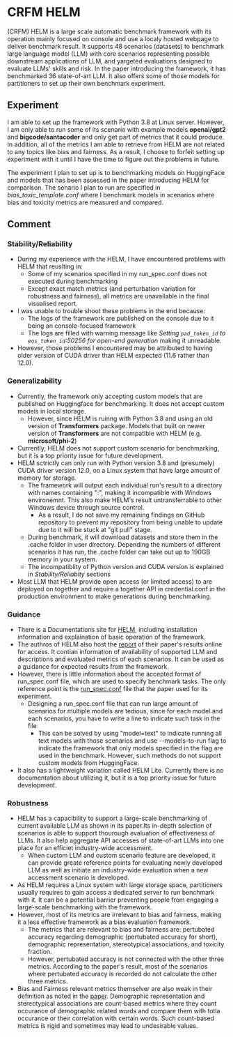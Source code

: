 # CRFM HELM

(CRFM) HELM is a large scale automatic benchmark framework with its operation mainly focused on console and use a localy hosted webpage to deliver benchmark result. It supports 48 scenarios (datasets) to benchmark large language model (LLM) with core scenarios representing possible downstream applications of LLM, and yargeted evaluations designed to evaluate LLMs' skills and risk. In the paper introducing the framework, it has benchmarked 36 state-of-art LLM. It also offers some of those models for partitioners to set up their own benchmark experiment.

## Experiment
I am able to set up the framework with Python 3.8 at Linux server. However, I am only able to run some of its scenario with example models **openai/gpt2** and **bigcode/santacoder** and only get part of metrics that it could produce. In addition, all of the metrics I am able to retrieve from HELM are not related to any topics like bias and fairness. As a result, I choose to forfeit setting up experiment with it until I have the time to figure out the problems in future.

The experiment I plan to set up is to benchmarking models on HuggingFace and models that has been assessed in the paper introducing HELM for comparison. The senario I plan to run are specified in *bias_toxic_template.conf* where I benchmark models in scenarios where bias and toxicity metrics are measured and compared.

## Comment

### Stability/Reliability

- During my experience with the HELM, I have encountered problems with HELM that reuslting in:
    - Some of my scenarios specified in my run_spec.conf does not executed during benchmarking
    - Except exact match metrics (and perturbation variation for robustness and fairness), all metrics are unavailable in the final visualised report.
- I was unable to trouble shoot these problems in the end because:
    - The logs of the framework are published on the console due to it being an console-focused framework
    - The logs are filled with warning message like *Setting `pad_token_id` to `eos_token_id`:50256 for open-end generation* making it unreadable.
- However, those problems I encountered may be attributed to having older version of CUDA driver than HELM expected (11.6 rather than 12.0). 

### Generalizability

- Currently, the framework only accepting custom models that are published on Huggingface for benchmarking. It does not accept custom models in local storage.
    - However, since HELM is ruinng with Python 3.8 and using an old version of **Transformers** package. Models that built on newer version of **Transformers** are not compatible with HELM (e.g. **microsoft/phi-2**)
- Currently, HELM does not support custom scenario for benchmarking, but it is a top priority issue for future development. 
- HELM sctrictly can only run with Python version 3.8 and (presumely) CUDA driver version 12.0, on a Linux system that have large amount of memory for storage.
    - The framework will output each individual run's result to a directory with names containing ":", making it incompatible with Windows environemnt. This also make HELM's result untransferrable to other Windows device through source control.
        - As a result, I do not save my remaining findings on GitHub repository to prevent my repository from being unable to update due to it will be stuck at "git pull" stage.
    - During benchmark, it will download datasets and store them in the .cache folder in user directory. Depending the numbers of different scenarios it has run, the .cache folder can take out up to 190GB memory in your system.
    - The incompatiblity of Python version and CUDA version is explained in *Stability/Reliabity* sections
- Most LLM that HELM provide open access (or limited access) to are deployed on together and require a together API in credential.conf in the production environment to make generations during benchmarking.

### Guidance

- There is a Documentations site for [HELM](https://crfm-helm.readthedocs.io/en/latest/tutorial/), including installation information and explaination of basic operation of the framework.
- The authros of HELM also host the [report](https://crfm.stanford.edu/helm/v0.2.2/?) of their paper's results online for access. It contian information of availability of supported LLM and descriptions and evaluated metrics of each scenarios. It can be used as a guidance for expected results from the framework.
- However, there is little information about the accepted format of run_spec.conf file, which are used to specify benchmark tasks. The only reference point is the [run_spec.conf](https://github.com/stanford-crfm/helm/blob/main/src/helm/benchmark/presentation/run_specs.conf) file that the paper used for its experiment.
    - Designing a run_spec.conf file that can run large amount of scenarios for multiple models are tedious, since for each model and each scenarios, you have to write a line to indicate such task in the file
        - This can be solved by using "model=text" to indicate running all text models with those scenarios and use --models-to-run flag to indicate the framework that only models specified in the flag are used in the benchmark. However, such methods do not support custom models from HuggingFace.
- It also has a lightweight variation called HELM Lite. Currently there is no documentation about utilizing it, but it is a top priority issue for future development.
 
### Robustness

- HELM has a capacibility to support a large-scale benchmarking of current available LLM as shown in its paper.Its in-depth selection of scenarios is able to support thourough evaluation of effectiveness of LLMs. It also help aggregate API accesses of state-of-art LLMs into one place for an efficiet industry-wide accessment.
    - When custom LLM and custom scenario feature are developed, it can provide greate reference points for evaluating newly developed LLM as well as initiate an industry-wide evaluation when a new accessment scenario is developed.
- As HELM requires a Linux system with large storage space, partitioners usually requires to gain access a dedicated server to run benchmark with it. It can be a potential barrier preventing people from engaging a large-scale benchmarking with the framework. 
- However, most of its metrics are irrelevant to bias and fairness, making it a less effective framework as a bias evaluation framework.
    - The metrics that are relevant to bias and fairness are: pertubated accuracy regarding demographic  (pertubated accuracy for short), demographic representation, stereotypical associations, and toxicity fraction.
    - However, pertubated accuracy is not connected with the other three metrics. According to the paper's result, most of the scenarios where pertubated accuracy is recorded do not calculate the other three metrics.
- Bias and Fairness relevant metrics themselver are also weak in their definition as noted in the [paper](https://arxiv.org/pdf/2211.09110.pdf). Demographic representation and stereotypical associations are count-based metrics where they count occurance of demographic related words and compare them with totla occurance or their correlation with certain words. Such count-based metrics is rigid and sometimes may lead to undesirable values. 
